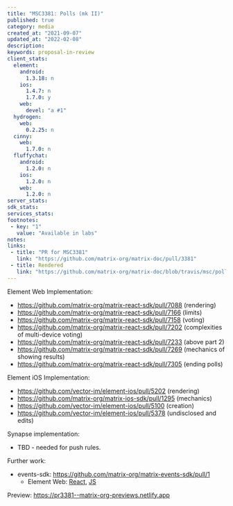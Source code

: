 ```yaml
---
title: "MSC3381: Polls (mk II)"
published: true
category: media
created_at: "2021-09-07"
updated_at: "2022-02-08"
description:
keywords: proposal-in-review
client_stats:
  element:
    android:
      1.3.18: n
    ios:
      1.4.7: n
      1.7.0: y
    web:
      devel: "a #1"
  hydrogen:
    web:
      0.2.25: n
  cinny:
    web:
      1.7.0: n
  fluffychat:
    android:
      1.2.0: n
    ios:
      1.2.0: n
    web:
      1.2.0: n
server_stats:
sdk_stats:
services_stats:
footnotes:
 - key: "1"
   value: "Available in labs"
notes:
links:
 - title: "PR for MSC3381"
   link: "https://github.com/matrix-org/matrix-doc/pull/3381"
 - title: Rendered
   link: "https://github.com/matrix-org/matrix-doc/blob/travis/msc/polls/proposals/3381-polls.md"
---
```


Element Web Implementation:
* https://github.com/matrix-org/matrix-react-sdk/pull/7088 (rendering)
* https://github.com/matrix-org/matrix-react-sdk/pull/7166 (limits)
* https://github.com/matrix-org/matrix-react-sdk/pull/7158 (voting)
* https://github.com/matrix-org/matrix-react-sdk/pull/7202 (complexities of multi-device voting)
* https://github.com/matrix-org/matrix-react-sdk/pull/7233 (above part 2)
* https://github.com/matrix-org/matrix-react-sdk/pull/7269 (mechanics of showing results)
* https://github.com/matrix-org/matrix-react-sdk/pull/7305 (ending polls)

Element iOS Implementation:
* https://github.com/vector-im/element-ios/pull/5202 (rendering)
* https://github.com/matrix-org/matrix-ios-sdk/pull/1295 (mechanics)
* https://github.com/vector-im/element-ios/pull/5100 (creation)
* https://github.com/vector-im/element-ios/pull/5378 (undisclosed and edits)

Synapse implementation:
* TBD - needed for push rules.

Further work:
* events-sdk: https://github.com/matrix-org/matrix-events-sdk/pull/1
  * Element Web: [React](https://github.com/matrix-org/matrix-react-sdk/pull/7517), [JS](https://github.com/matrix-org/matrix-js-sdk/pull/2102)





<!-- Replace -->
Preview: https://pr3381--matrix-org-previews.netlify.app
<!-- Replace -->

